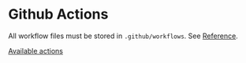 # Github Actions

All workflow files must be stored in `.github/workflows`. See [Reference][github-actions].

[Available actions][marketplace]

[github-actions]: https://help.github.com/en/actions/reference/workflow-syntax-for-github-actions
[marketplace]: https://github.com/marketplace?type=actions
